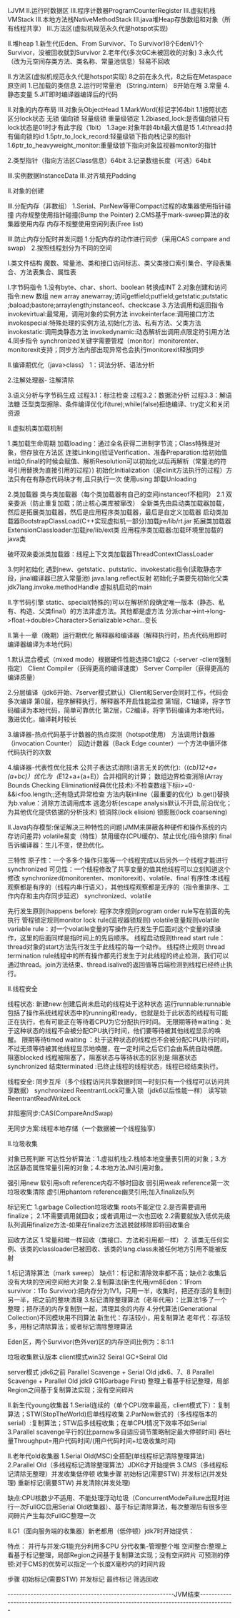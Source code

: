 I.JVM
II.运行时数据区
III.程序计数器ProgramCounterRegister
III.虚拟机栈VMStack
III.本地方法栈NativeMethodStack
III.java堆Heap存放数组和对象（所有线程共享）
III.方法区(虚拟机规范永久代是hotspot实现)

II.堆heap
1.新生代(Eden、From Survivor、To Survivor)8个EdenV1个Survivor，没被回收就到Survivor
2.老年代(多次GC未被回收的对象)
3.永久代（改为元空间存类方法、类名称、常量池信息）轻易不回收


II.方法区(虚拟机规范永久代是hotspot实现)  8之前在永久代，8之后在Metaspace原空间
1.已加载的类信息
2.运行时常量池 （String.intern） 8开始在堆
3.常量
4.静态变量
5.JIT即时编译器编译后的代码




II.对象的内存布局
III.对象头ObjectHead
1.MarkWord(标记字)64bit
1.1按照状态区分lock状态 无锁 偏向锁  轻量级锁 重量级锁定
1.2biased_lock:是否偏向锁只有lock状态是01时才有此字段（1bit）
1.3age:对象年龄4bit最大值是15
1.4thread:持有偏向锁的id
1.5ptr_to_lock_record:轻量级锁下指向栈记录的指针
1.6ptr_to_heavyweight_monitor:重量级锁下指向对象监视器monitor的指针

2.类型指针（指向方法区Class信息）64bit
3.记录数组长度（可选）64bit

III.实例数据InstanceData
III.对齐填充Padding



II.对象的创建

III.分配内存（非数组）
 1.Serial、ParNew等带Compact过程的收集器使用指针碰撞 内存规整使用指针碰撞(Bump the Pointer)
 2.CMS基于mark-sweep算法的收集器使用内存  内存不规整使用空闲列表(Free list)

III.防止内存分配时并发问题
1.分配内存的动作进行同步（采用CAS compare and swap）
2.按照线程划分为不同的空间







I.类文件结构
魔数、常量池、类和接口访问标志、类父类接口索引集合、字段表集合、方法表集合、属性表





I.字节码指令
1.没有byte、char、short、boolean 转换成INT
2.对象创建和访问指令:new 数组 new array anewarray;访问getfield;putfield;getstatic;putstatic ;baload;bastore;arraylength;instanceof、checkcase
3.方法调用和返回指令
invokevirtual:最常用，调用对象的实例方法 invokeinterface:调用接口方法 invokespecial:特殊处理的实例方法,初始化方法、私有方法、父类方法
invokestatic:调用类静态方法   invokedynamic:动态解析出调用点限定符引用方法
4.同步指令 synchronized关键字需要管程（monitor）monitorenter、monitorexit支持；同步方法内部出现异常也会执行monitorexit释放同步


 




II.编译期优化（java>class）
1：词法分析、语法分析

2.注解处理器- 注解清除

3.语义分析与字节码生成
过程3.1：标注检查
过程3.2：数据流分析
过程3.3：解语法糖 泛型类型擦除、条件编译优化if(ture);while(false)拒绝编译、try定义和关闭资源






II.虚拟机类加载机制

1.类加载生命周期
加载loading：通过全名获得二进制字节流；Class特殊是对象，但存放在方法区
连接Linking(验证Verification、准备Preparation:给初始值int给0;final的时候会赋值、解析Resolution可以初始化以后再解析（常量池的符号引用替换为直接引用的过程）)
初始化Initialization（是clinit方法执行的过程）<clinit>方法只有在有静态代码块才有,且只执行一次
使用using
卸载Unloading

2.类加载器
类与类加载器（每个类加载器有自己的空间instanceof不相同）
2.1 双亲委派（防止重复加载；防止核心类库被窜改） 全新类先由启动类加载器加载，然后是拓展类加载器，然后是应用程序类加载器，最后是自定义加载器
启动类加载器BootstrapClassLoad(C++实现虚拟机一部分)加载jre/lib/rt.jar
拓展类加载器ExtensionClassloader:加载jre/lib/ext类
应用程序类加载器:加载环境里加载的java类 

  破坏双亲委派类加载器：线程上下文类加载器ThreadContextClassLoader

3.何时初始化
遇到new、getstatic、putstatic、invokestatic指令(读取静态字段，jinal编译器已放入常量池)
java.lang.reflect反射
初始化子类要先初始化父类
jdk7lang.invoke.methodHandle
虚拟机启动的main




II.字节码引擎
static、special(特殊的)可以在解析阶段确定唯一版本（静态、私有、构造、父类final）的方法非虚方法。其他都是虚方法
分派char->int->long->float->double>Character>Serializable>char...变长






II.第十一章（晚期）运行期优化
解释器和编译器（解释执行时，热点代码用即时编译器编译为本地代码）

1.默认混合模式（mixed mode）根据硬件性能选择C1或C2（-server -client强制指定）
Client Compiler（获得更高的编译速度）
Server Compiler（获得更高的编译质量）

2.分层编译（jdk6开始、7server模式默认）Client和Server会同时工作，代码会多次编译
第0层，程序解释执行，解释器不开启性能监控
第1层，C1编译，将字节码编译为本地代码，简单可靠优化
第2层，C2编译，将字节码编译为本地代码，激进优化，编译耗时较长

3.编译器-热点代码基于计数器的热点探测（hotspot使用）
方法调用计数器（invocation Counter）
回边计数器（Back Edge counter）一个方法中循环体代码执行的次数

4.编译器-代表性优化技术
公共子表达式消除(语言无关的优化):（(c*b)*12+a+(a+b*c)）优化为（E*12+a+(a+E)）合并相同的计算；
数组边界检查消除(Array Bounds Checking Elimination经典优化技术):不检查数组下标i>=0-&&i<foo.length;;还有隐式异常检查
方法内联inline（最重要的优化）b.get()替换为b.value：消除方法调用成本
逃逸分析(escape analysis默认不开启,前沿优化；为其他优化提供依据的分析技术)
锁消除(lock elision)
锁膨胀(lock coarsening)








II.Java内存模型:保证解决三种特性的问题(JMM来屏蔽各种硬件和操作系统的内存访问差异)
volatile易变（特性）禁用缓存(CPU缓存)、禁止优化(指令排序)
final告诉编译器：生儿不变，使劲优化。



三特性
原子性：一个多多个操作只能等一个线程完成以后另外一个线程才能进行  synchronized
可见性：一个线程修改了共享变量的值其他线程可以立刻知道这个修改  synchronized(monitorenter、monitorexit)、volatile、final
有序性:本线程观察都是有序的（线程内串行语义），其他线程观察都是无序的（指令重排序、工作内存和主内存同步延迟） synchronized、volatile


先行发生原则(happens before):
程序次序规则program order rule写在前面的先执行
管程锁定规则monitor lock rule(监视器锁规则) 
volatile变量规则volatile variable rule：对一个volatile变量的写操作先行发生于后面对这个变量的读操作，这里的后面同样是指时间上的先后顺序。
线程启动规则thread start rule：thread对象的start方法先行发生于此线程的每一个动作。
线程终止规则 thread termination rule线程中的所有操作都先行发生于对此线程的终止检测，我们可以通过thread。join方法结束、thread.isalive的返回值等后端检测到线程已经终止执行。




II.线程安全 




线程状态:
新建new:创建后尚未启动的线程处于这种状态
运行runnable:runnable包括了操作系统线程状态中的running和ready，也就是处于此状态的线程有可能正在执行，也有可能正在等待着CPU为它分配执行时间。
无限期等待waiting：处于这种状态的线程不会被分配CPU执行时间，他们要等待被其他线程显示的唤醒。
限期等待timed waiting ：处于这种状态的线程也不会被分配CPU执行时间，不过无须等待被其他线程显示地唤醒，在一定时间之后它们会由系统自动唤醒。
阻塞blocked 线程被阻塞了，阻塞状态与等待状态的区别是:阻塞状态synchronized
结束terminated :已终止线程的线程状态，线程已经结束执行。



线程安全:
同步互斥（多个线程访问共享数据时同一时刻只有一个线程可以访问共享数据） synchronized ReentrantLock可重入锁（jdk6以后性能一样） 读写锁ReentrantReadWriteLock

非阻塞同步:CAS(CompareAndSwap)

无同步方案:线程本地存储（一个数据被一个线程独享）








II.垃圾收集


对象已死判断
可达性分析算法：1.虚拟机栈;2.栈帧本地变量表引用的对象；3.方法区静态属性常量引用的对象；4.本地方法JNI引用对象。

强引用new
软引用soft reference内存不够时回收
弱引用weak reference第一次垃圾收集清除
虚引用phantom reference幽灵引用;加入finalize队列

标记死亡
1.garbage Collection垃圾收集 roots不能定位
2.是否需要调用finalize；
2.1不需要调用就回收；或者调用过一次也回收
2.2需要就放入低优先级队列调用finalize方法-如果在finalize方法逃脱就移除即将回收集合


回收方法区
1.常量和堆一样回收（类接口、方法和引用都一样）
2.  该类无任何实例、该类的classloader已被回收、该类的lang.class未被任何地方引用不能被反射


1.标记清除算法（mark sweep） 缺点1：标记和清除效率都不高；缺点2:收集后没有大块的空闲空间给大对象
2.复制算法(新生代用jvm8Eden：1From survivor：1To Survivor):把内存分为1V1，只用一半，收集时，把还存活的复制到另一半，把之前的整块清理
3.标记清除整理算法（老年代用）：比算法1多了一个整理；把存活的内存复制到一起，清理其余的内存
4.分代算法(Generational Collection)不同模块用不同算法
新生代：存活较小，用复制算法
老年代：存活较多，用标记清除算法；或者标记清除整理算法



Eden区，两个Survivor(色外ver)区的内存空间比例为：8:1:1


垃圾收集默认版本
client模式win32  Seiral GC+Seiral Old

server模式
jdk6之前 Parallel Scavenge + Serial Old
jdk6、7、8 Parallel Scavenge + Parallel Old
jdk9 G1(Garbage First) 整理上看基于标记整理，局部Region之间基于复制算法实现；没有空间碎片



II.新生代young收集器
1.Serial连续的（单个CPU效率最高，client模式下）：复制算法；STW(StopTheWorld)后单线程收集
2.ParNew新式的（多线程版本的serial）:复制算法；STW后多线程收集；在单CPU情况下效率不如Serial
3.Parallel scavenge平行的(比parnew多自适应调节策略制定最大停顿时间)  吞吐量Throughput=用户代码时间/(用户代码时间+垃圾收集时间)

II.老年代old收集器
1.Serial Old(MSC)全搭配(单线程标记清除整理算法)
2.Parallel Old（多线程标记清除整理算法）JDK6才开始提供
3.CMS（多线程标记清除无整理）并发收集低停顿
收集步骤
初始标记(需要STW)
并发标记(并发处理)
重新标记(需要STW)
并发清除(并发处理)

缺点:CPU核数少不适用、不能处理浮动垃圾（ConcurrentModeFailure出现时进行一次FullGC启用Serial Old收集器）、基于标记清除算法，每次整理后有很多空间碎片产生每次FullGC整理一次




II.G1（面向服务端的收集器）新老都用（低停顿）jdk7时开始提供：

特点：
并行与并发:G1能充分利用多CPU
分代收集-管理整个堆
空间整合:整理上看基于标记整理，局部Region之间基于复制算法实现；没有空间碎片
可预测的停顿:对于CMS的优势可以指定一个长度X毫秒内的时间片段

步骤
初始标记(需要STW)
并发标记
最终标记
筛选回收

----------------------------------------------------------JVM结束------------------------------------------------------------------------------------------
